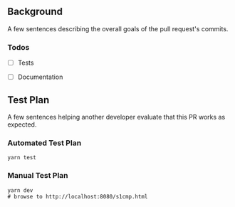 ## Background

A few sentences describing the overall goals of the pull request's commits.

### Todos
- [ ] Tests
- [ ] Documentation


## Test Plan

A few sentences helping another developer evaluate that this PR works as expected.

### Automated Test Plan

```
yarn test
```

### Manual Test Plan
```
yarn dev
# browse to http://localhost:8080/s1cmp.html 
```
